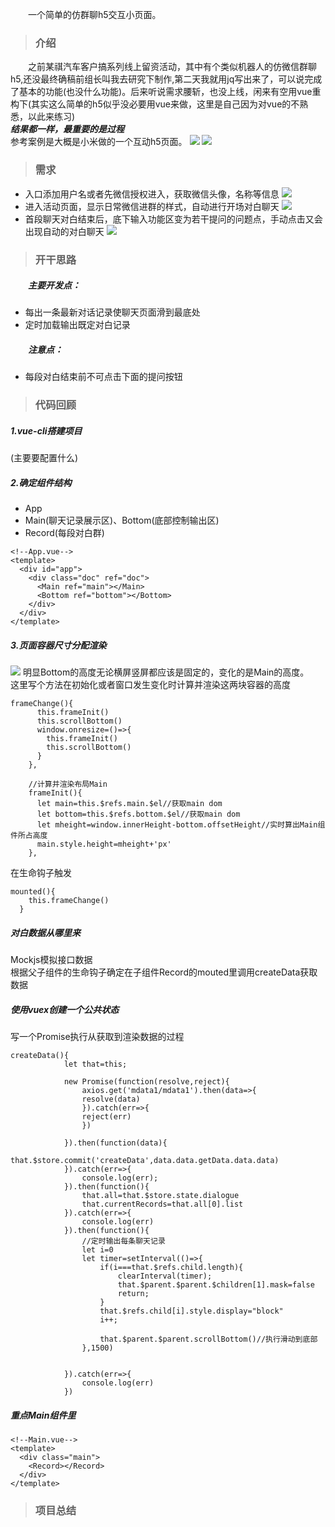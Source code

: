 &emsp;&emsp;一个简单的仿群聊h5交互小页面。
>### 介绍

&emsp;&emsp;之前某祺汽车客户搞系列线上留资活动，其中有个类似机器人的仿微信群聊h5,还没最终确稿前组长叫我去研究下制作,第二天我就用jq写出来了，可以说完成了基本的功能(也没什么功能)。后来听说需求腰斩，也没上线，闲来有空用vue重构下(其实这么简单的h5似乎没必要用vue来做，这里是自己因为对vue的不熟悉，以此来练习)<br>
**_结果都一样，最重要的是过程_**<br>
参考案例是大概是小米做的一个互动h5页面。
![](https://user-gold-cdn.xitu.io/2020/5/14/172139b43f48276d?w=100&h=101&f=png&s=15202)
![](https://user-gold-cdn.xitu.io/2020/5/14/1721395b24f9d292?w=267&h=131&f=png&s=12946)

>### 需求
* 入口添加用户名或者先微信授权进入，获取微信头像，名称等信息
![](https://user-gold-cdn.xitu.io/2020/5/14/17213af392e6e9ab?w=200&h=120&f=png&s=23919)
* 进入活动页面，显示日常微信进群的样式，自动进行开场对白聊天
![](https://user-gold-cdn.xitu.io/2020/5/14/17213a623e28a5e1?w=200&h=136&f=png&s=20968)
* 首段聊天对白结束后，底下输入功能区变为若干提问的问题点，手动点击又会出现自动的对白聊天
![](https://user-gold-cdn.xitu.io/2020/5/14/17213b0a62cd7157?w=310&h=130&f=png&s=9532)
>### 开干思路
##### &emsp;&emsp;主要开发点：
* 每出一条最新对话记录使聊天页面滑到最底处
* 定时加载输出既定对白记录
##### &emsp;&emsp;注意点：
* 每段对白结束前不可点击下面的提问按钮



>### 代码回顾
##### 1.vue-cli搭建项目
(主要要配置什么)
##### 2.确定组件结构
* App
* Main(聊天记录展示区)、Bottom(底部控制输出区)
* Record(每段对白群)
```
<!--App.vue-->
<template>
  <div id="app">
    <div class="doc" ref="doc">
      <Main ref="main"></Main>
      <Bottom ref="bottom"></Bottom>
    </div>
  </div>
</template>
```
##### 3.页面容器尺寸分配渲染
![](https://user-gold-cdn.xitu.io/2020/5/14/17213e114239d7ce?w=494&h=548&f=png&s=55387)
明显Bottom的高度无论横屏竖屏都应该是固定的，变化的是Main的高度。<br>
这里写个方法在初始化或者窗口发生变化时计算并渲染这两块容器的高度
```
frameChange(){
      this.frameInit()           
      this.scrollBottom()
      window.onresize=()=>{
        this.frameInit()           
        this.scrollBottom()
      }
    },

    //计算并渲染布局Main
    frameInit(){
      let main=this.$refs.main.$el//获取main dom
      let bottom=this.$refs.bottom.$el//获取main dom
      let mheight=window.innerHeight-bottom.offsetHeight//实时算出Main组件所占高度
      main.style.height=mheight+'px'
    },
```
在生命钩子触发
```
mounted(){
    this.frameChange()
  }
```
##### 对白数据从哪里来
Mockjs模拟接口数据<br>
根据父子组件的生命钩子确定在子组件Record的mouted里调用createData获取数据<br>
##### 使用vuex创建一个公共状态
写一个Promise执行从获取到渲染数据的过程<br>
```
createData(){
            let that=this;

            new Promise(function(resolve,reject){
                axios.get('mdata1/mdata1').then(data=>{
                resolve(data)
                }).catch(err=>{
                reject(err)
                })

            }).then(function(data){
                that.$store.commit('createData',data.data.getData.data.data)
            }).catch(err=>{
                console.log(err);
            }).then(function(){
                that.all=that.$store.state.dialogue
                that.currentRecords=that.all[0].list
            }).catch(err=>{
                console.log(err)
            }).then(function(){
                //定时输出每条聊天记录
                let i=0
                let timer=setInterval(()=>{
                    if(i===that.$refs.child.length){
                        clearInterval(timer);
                        that.$parent.$parent.$children[1].mask=false
                        return;
                    }
                    that.$refs.child[i].style.display="block"
                    i++;

                    that.$parent.$parent.scrollBottom()//执行滑动到底部
                },1500)

                
            }).catch(err=>{
                console.log(err)
            })
```












##### 重点Main组件里
```
<!--Main.vue-->
<template>
  <div class="main">
    <Record></Record>
  </div>
</template>
```























>### 项目总结


































